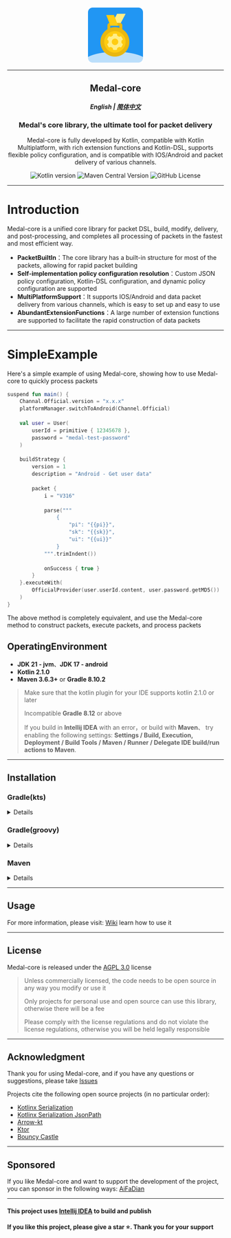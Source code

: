 <p align="center">
    <img src="https://raw.githubusercontent.com/SMFDrummer/Medal-core/refs/heads/main/assets/medal-core.webp" alt="logo" height="128" width="128">
</p>

---------

<h2 align="center">
    Medal-core
</h2>

<h5 align="center">English | <a href="https://github.com/SMFDrummer/Medal-core/blob/main/README.zh.md">简体中文</a></h5>

<h3 align="center">
Medal's core library, the ultimate tool for packet delivery
</h3>
<div align="center">

Medal-core is fully developed by Kotlin, compatible with Kotlin Multiplatform, with rich extension functions and
Kotlin-DSL, supports flexible policy configuration, and is compatible with IOS/Android and packet delivery of various
channels.

![Kotlin version](https://img.shields.io/static/v1?label=Kotlin&message=2.1.0&color=blue)
![Maven Central Version](https://img.shields.io/maven-central/v/io.github.smfdrummer/medal-core)
![GitHub License](https://img.shields.io/github/license/SMFDrummer/Medal-core)

</div>

--------

# Introduction

Medal-core is a unified core library for packet DSL, build, modify, delivery, and post-processing, and completes all
processing of packets in the fastest and most efficient way.

* **PacketBuiltIn**：The core library has a built-in structure for most of the packets, allowing for rapid packet
  building
* **Self-implementation policy configuration resolution**：Custom JSON policy configuration, Kotlin-DSL configuration,
  and dynamic policy configuration are supported
* **MultiPlatformSupport**：It supports IOS/Android and data packet delivery from various channels, which is easy to set
  up and easy to use
* **AbundantExtensionFunctions**：A large number of extension functions are supported to facilitate the rapid
  construction of data packets

--------

# SimpleExample

Here's a simple example of using Medal-core, showing how to use Medal-core to quickly process packets

```kotlin
suspend fun main() {
    Channal.Official.version = "x.x.x"
    platformManager.switchToAndroid(Channel.Official)

    val user = User(
        userId = primitive { 12345678 },
        password = "medal-test-password"
    )
    
    buildStrategy {
        version = 1
        description = "Android - Get user data"

        packet {
            i = "V316"
          
            parse("""
                {
                    "pi": "{{pi}}",
                    "sk": "{{sk}}",
                    "ui": "{{ui}}"
                }
            """.trimIndent())
          
            onSuccess { true }
        }
    }.executeWith(
        OfficialProvider(user.userId.content, user.password.getMD5())
    )
}
```

The above method is completely equivalent, and use the Medal-core method to construct packets, execute
packets, and process packets

## OperatingEnvironment

- **JDK 21 - jvm**、**JDK 17 - android**
- **Kotlin 2.1.0**
- **Maven 3.6.3+** or **Gradle 8.10.2**

> Make sure that the kotlin plugin for your IDE supports kotlin 2.1.0 or later
>
> Incompatible **Gradle 8.12** or above
>
> If you build in **Intellij IDEA** with an error，or build with **Maven**、
> try enabling the following settings: **Settings / Build, Execution, Deployment / Build Tools / Maven / Runner /
Delegate IDE build/run actions to Maven**.

--------

## Installation

### Gradle(kts)

<summary>

<details>

Make sure your project root of `settings.gradle.kts` is added Maven Central repository

```kotlin
dependencyResolutionManagement {
    repositories {
        mavenCentral()
        maven("https://maven.aliyun.com/repository/public") // Optional for China Mainland users
    }
}
```

Then add dependency in `build.gradle.kts`

```kotlin
dependencies {
    implementation("io.github.smfdrummer:medal-core:${latest.version}")
}
```

Including latest.version is the latest version number，you can find it
in [Maven Central](https://central.sonatype.com/artifact/io.github.smfdrummer/medal-core)

</details>

</summary>

### Gradle(groovy)

<summary>

<details>

Make sure your project root of `settings.gradle` is added Maven Central repository

```groovy
dependencyResolutionManagement {
    repositories {
        mavenCentral()
        maven { url 'https://maven.aliyun.com/repository/public' } // Optional for China Mainland users
    }
}

```

Then add dependency in `build.gradle`

```groovy
dependencies {
    implementation 'io.github.smfdrummer:medal-core:{{latest.version}}'
}
```

Including latest.version is the latest version number，you can find it
in [Maven Central](https://central.sonatype.com/artifact/io.github.smfdrummer/medal-core)

</details>

</summary>

### Maven

<summary>

<details>

Add the following to the `pom.xml` file:

1. Add Maven Central repository (If it is not included by default):

```xml
<repositories>
    <repository>
        <id>central</id>
        <url>https://repo.maven.apache.org/maven2</url>
    </repository>
    <!-- Aliyun public Maven repository for China Mainland users -->
    <repository>
        <id>aliyun-central</id>
        <url>https://maven.aliyun.com/repository/public</url>
    </repository>
</repositories>
```

2. Add medal-core dependency：

```xml
<dependencies>
    <dependency>
        <groupId>io.github.smfdrummer</groupId>
        <artifactId>medal-core</artifactId>
        <version>latest.version</version>
    </dependency>
</dependencies>
```

Including latest.version is the latest version number，you can find it
in [Maven Central](https://central.sonatype.com/artifact/io.github.smfdrummer/medal-core)

</details>

</summary>

--------

## Usage

For more information, please visit: [Wiki](https://github.com/SMFDrummer/Medal-core/wiki) learn how to use it

--------

## License

Medal-core is released under the [AGPL 3.0](https://www.gnu.org/licenses/agpl-3.0.html) license

> Unless commercially licensed, the code needs to be open source in any way you modify or use it
>
> Only projects for personal use and open source can use this library, otherwise there will be a fee
>
> Please comply with the license regulations and do not violate the license regulations, otherwise you will be held
> legally responsible

--------

## Acknowledgment

Thank you for using Medal-core, and if you have any questions or suggestions, please
take [Issues](https://github.com/SMFDrummer/Medal-core/issues)

Projects cite the following open source projects (in no particular order):

- [Kotlinx Serialization](https://github.com/Kotlin/kotlinx.serialization)
- [Kotlinx Serialization JsonPath](https://github.com/nomisRev/kotlinx-serialization-jsonpath)
- [Arrow-kt](https://github.com/arrow-kt/arrow)
- [Ktor](https://github.com/ktorio/ktor)
- [Bouncy Castle](https://www.bouncycastle.org)

--------

## Sponsored

If you like Medal-core and want to support the development of the project, you can sponsor in the following
ways: [AiFaDian](https://afdian.com/a/smfdrummer)

--------

#### This project uses [Intellij IDEA](https://jetbrains.com/idea) to build and publish

#### If you like this project, please give a star ⭐️. Thank you for your support